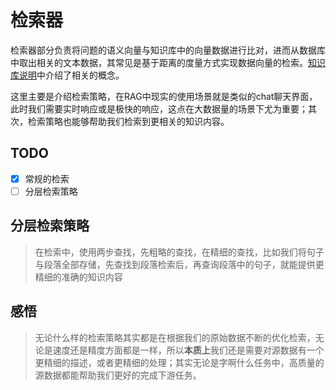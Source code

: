 # 检索器
检索器部分负责将问题的语义向量与知识库中的向量数据进行比对，进而从数据库中取出相关的文本数据，其常见是基于距离的度量方式实现数据向量的检索。[知识库说明](../knowledge/说明.md)中介绍了相关的概念。

这里主要是介绍检索策略，在RAG中现实的使用场景就是类似的chat聊天界面，此时我们需要实时响应或是极快的响应，这点在大数据量的场景下尤为重要；其次，检索策略也能够帮助我们检索到更相关的知识内容。

## TODO
* [x] 常规的检索
* [ ] 分层检索策略

## 分层检索策略
>在检索中，使用两步查找，先粗略的查找，在精细的查找，比如我们将句子与段落全部存储，先查找到段落检索后，再查询段落中的句子，就能提供更精细的准确的知识内容
>
>

## 感悟
> 无论什么样的检索策略其实都是在根据我们的原始数据不断的优化检索，无论是速度还是精度方面都是一样，所以**本质上**我们还是需要对源数据有一个更精细的描述，或者更精细的处理；其实无论是字啊什么任务中，高质量的源数据都能帮助我们更好的完成下游任务。